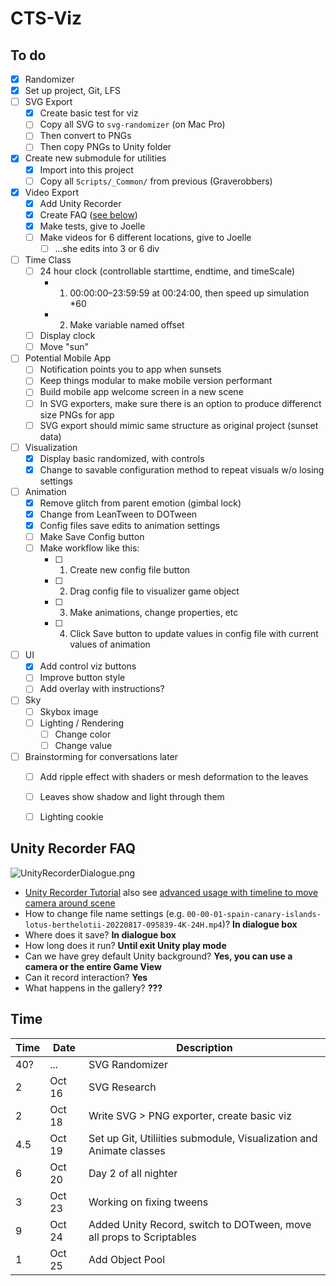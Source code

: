 
# CTS-Viz


## To do

- [X] Randomizer
- [X] Set up project, Git, LFS
- [ ] SVG Export
	- [X] Create basic test for viz
	- [ ] Copy all SVG to `svg-randomizer` (on Mac Pro)
	- [ ] Then convert to PNGs
	- [ ] Then copy PNGs to Unity folder
- [X] Create new submodule for utilities
 	- [X] Import into this project
	- [ ] Copy all `Scripts/_Common/` from previous (Graverobbers)
- [X] Video Export
	- [X] Add Unity Recorder
	- [X] Create FAQ ([see below](#unity-recorder-faq))
	- [X] Make tests, give to Joelle
	- [ ] Make videos for 6 different locations, give to Joelle
		- [ ] ...she edits into 3 or 6 div
- [ ] Time Class
	- [ ] 24 hour clock (controllable starttime, endtime, and timeScale)
		- 1. 00:00:00–23:59:59 at 00:24:00, then speed up simulation *60
		- 2. Make variable named offset
	- [ ] Display clock
	- [ ] Move "sun"
- [ ] Potential Mobile App
	- [ ] Notification points you to app when sunsets
	- [ ] Keep things modular to make mobile version performant
	- [ ] Build mobile app welcome screen in a new scene
	- [ ] In SVG exporters, make sure there is an option to produce differenct size PNGs for app
	- [ ] SVG export should mimic same structure as original project (sunset data)
- [ ] Visualization
 	- [X] Display basic randomized, with controls
 	- [X] Change to savable configuration method to repeat visuals w/o losing settings
- [ ] Animation
	- [X] Remove glitch from parent emotion (gimbal lock)
	- [X] Change from LeanTween to DOTween
	- [X] Config files save edits to animation settings
	- [ ] Make Save Config button
	- [ ] Make workflow like this:
		- [ ] 1. Create new config file button
		- [ ] 2. Drag config file to visualizer game object
		- [ ] 3. Make animations, change properties, etc
		- [ ] 4. Click Save button to update values in config file with current values of animation
- [ ] UI
	- [X] Add control viz buttons
	- [ ] Improve button style
	- [ ] Add overlay with instructions?
- [ ] Sky
	- [ ] Skybox image
	- [ ] Lighting / Rendering
		- [ ] Change color
		- [ ] Change value
- [ ] Brainstorming for conversations later
	- [ ] Add ripple effect with shaders or mesh deformation to the leaves
	- [ ] Leaves show shadow and light through them
	- [ ] Lighting cookie


## Unity Recorder FAQ

![UnityRecorderDialogue.png](Assets/Sprites/UnityRecorderDialogue.png)

- [Unity Recorder Tutorial](https://learn.unity.com/tutorial/working-with-unity-recorder#) also see [advanced usage with timeline to move camera around scene](https://www.youtube.com/watch?v=AIlDJoCuJ1E&ab_channel=TheTrueDuck)
- How to change file name settings (e.g. `00-00-01-spain-canary-islands-lotus-berthelotii-20220817-095839-4K-24H.mp4`)? **In dialogue box**
- Where does it save? **In dialogue box**
- How long does it run? **Until exit Unity play mode**
- Can we have grey default Unity background? **Yes, you can use a camera or the entire Game View**
- Can it record interaction? **Yes**
- What happens in the gallery? **???**





## Time

Time | Date | Description
--- | --- | ---
40? | ... | SVG Randomizer
2 | Oct 16 | SVG Research
2 | Oct 18 | Write SVG > PNG exporter, create basic viz
4.5 | Oct 19 | Set up Git, Utiliities submodule, Visualization and Animate classes
6 | Oct 20 | Day 2 of all nighter
3 | Oct 23 | Working on fixing tweens
9 | Oct 24 | Added Unity Record, switch to DOTween, move all props to Scriptables
1 | Oct 25 | Add Object Pool
